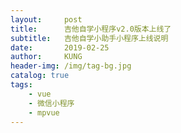 ```yaml
---
layout:     post
title:      吉他自学小程序v2.0版本上线了
subtitle:   吉他自学小助手小程序上线说明
date:       2019-02-25
author:     KUNG
header-img: /img/tag-bg.jpg
catalog: true
tags:
    - vue
    - 微信小程序
    - mpvue
---
```




